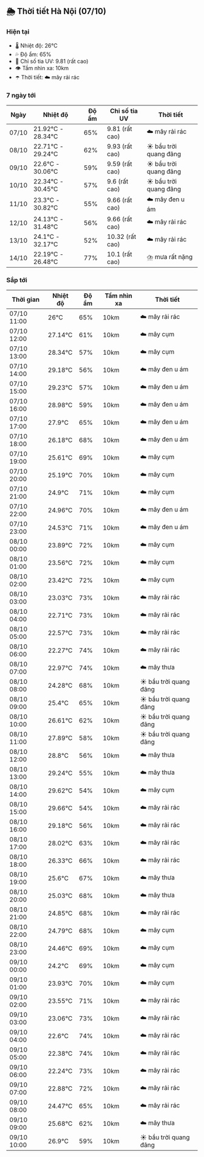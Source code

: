 ## 🌦️ Thời tiết Hà Nội (07/10)

### Hiện tại

- 🌡️ Nhiệt độ: 26℃
- 💦 Độ ẩm: 65%
- 🌟 Chỉ số tia UV: 9.81 (rất cao)
- 👁️ Tầm nhìn xa: 10km
- ☂️ Thời tiết: ☁️ mây rải rác

### 7 ngày tới

| Ngày | Nhiệt độ | Độ ẩm | Chỉ số tia UV | Thời tiết |
| --- | --- | --- | --- | --- |
| 07/10 | 21.92℃ - 28.34℃ | 65% | 9.81 (rất cao) | ☁️ mây rải rác |
| 08/10 | 22.71℃ - 29.24℃ | 62% | 9.93 (rất cao) | ☀️ bầu trời quang đãng |
| 09/10 | 22.6℃ - 30.06℃ | 59% | 9.59 (rất cao) | ☀️ bầu trời quang đãng |
| 10/10 | 22.34℃ - 30.45℃ | 57% | 9.6 (rất cao) | ☀️ bầu trời quang đãng |
| 11/10 | 23.3℃ - 30.82℃ | 55% | 9.66 (rất cao) | ☁️ mây đen u ám |
| 12/10 | 24.13℃ - 31.48℃ | 56% | 9.66 (rất cao) | ☁️ mây rải rác |
| 13/10 | 24.1℃ - 32.17℃ | 52% | 10.32 (rất cao) | ☁️ mây rải rác |
| 14/10 | 22.19℃ - 26.48℃ | 77% | 10.1 (rất cao) | ⛈️ mưa rất nặng |

### Sắp tới

| Thời gian | Nhiệt độ | Độ ẩm | Tầm nhìn xa | Thời tiết |
| --- | --- | --- | --- | --- |
| 07/10 11:00 | 26℃ | 65% | 10km | ☁️ mây rải rác |
| 07/10 12:00 | 27.14℃ | 61% | 10km | ☁️ mây cụm |
| 07/10 13:00 | 28.34℃ | 57% | 10km | ☁️ mây cụm |
| 07/10 14:00 | 29.18℃ | 56% | 10km | ☁️ mây đen u ám |
| 07/10 15:00 | 29.23℃ | 57% | 10km | ☁️ mây đen u ám |
| 07/10 16:00 | 28.98℃ | 59% | 10km | ☁️ mây đen u ám |
| 07/10 17:00 | 27.9℃ | 65% | 10km | ☁️ mây đen u ám |
| 07/10 18:00 | 26.18℃ | 68% | 10km | ☁️ mây đen u ám |
| 07/10 19:00 | 25.61℃ | 69% | 10km | ☁️ mây cụm |
| 07/10 20:00 | 25.19℃ | 70% | 10km | ☁️ mây cụm |
| 07/10 21:00 | 24.9℃ | 71% | 10km | ☁️ mây cụm |
| 07/10 22:00 | 24.96℃ | 70% | 10km | ☁️ mây đen u ám |
| 07/10 23:00 | 24.53℃ | 71% | 10km | ☁️ mây đen u ám |
| 08/10 00:00 | 23.89℃ | 72% | 10km | ☁️ mây cụm |
| 08/10 01:00 | 23.56℃ | 72% | 10km | ☁️ mây cụm |
| 08/10 02:00 | 23.42℃ | 72% | 10km | ☁️ mây cụm |
| 08/10 03:00 | 23.03℃ | 73% | 10km | ☁️ mây rải rác |
| 08/10 04:00 | 22.71℃ | 73% | 10km | ☁️ mây rải rác |
| 08/10 05:00 | 22.57℃ | 73% | 10km | ☁️ mây rải rác |
| 08/10 06:00 | 22.27℃ | 74% | 10km | ☁️ mây rải rác |
| 08/10 07:00 | 22.97℃ | 74% | 10km | ☁️ mây thưa |
| 08/10 08:00 | 24.28℃ | 68% | 10km | ☀️ bầu trời quang đãng |
| 08/10 09:00 | 25.4℃ | 65% | 10km | ☀️ bầu trời quang đãng |
| 08/10 10:00 | 26.61℃ | 62% | 10km | ☀️ bầu trời quang đãng |
| 08/10 11:00 | 27.89℃ | 58% | 10km | ☀️ bầu trời quang đãng |
| 08/10 12:00 | 28.8℃ | 56% | 10km | ☁️ mây thưa |
| 08/10 13:00 | 29.24℃ | 55% | 10km | ☁️ mây thưa |
| 08/10 14:00 | 29.62℃ | 54% | 10km | ☁️ mây cụm |
| 08/10 15:00 | 29.66℃ | 54% | 10km | ☁️ mây rải rác |
| 08/10 16:00 | 29.18℃ | 56% | 10km | ☁️ mây rải rác |
| 08/10 17:00 | 28.02℃ | 63% | 10km | ☁️ mây rải rác |
| 08/10 18:00 | 26.33℃ | 66% | 10km | ☁️ mây rải rác |
| 08/10 19:00 | 25.6℃ | 67% | 10km | ☁️ mây thưa |
| 08/10 20:00 | 25.03℃ | 68% | 10km | ☁️ mây thưa |
| 08/10 21:00 | 24.85℃ | 68% | 10km | ☁️ mây rải rác |
| 08/10 22:00 | 24.79℃ | 68% | 10km | ☁️ mây cụm |
| 08/10 23:00 | 24.46℃ | 69% | 10km | ☁️ mây cụm |
| 09/10 00:00 | 24.2℃ | 69% | 10km | ☁️ mây cụm |
| 09/10 01:00 | 23.93℃ | 70% | 10km | ☁️ mây cụm |
| 09/10 02:00 | 23.55℃ | 71% | 10km | ☁️ mây rải rác |
| 09/10 03:00 | 23.06℃ | 73% | 10km | ☁️ mây rải rác |
| 09/10 04:00 | 22.6℃ | 74% | 10km | ☁️ mây rải rác |
| 09/10 05:00 | 22.38℃ | 74% | 10km | ☁️ mây rải rác |
| 09/10 06:00 | 22.24℃ | 73% | 10km | ☁️ mây rải rác |
| 09/10 07:00 | 22.88℃ | 72% | 10km | ☁️ mây rải rác |
| 09/10 08:00 | 24.47℃ | 65% | 10km | ☁️ mây rải rác |
| 09/10 09:00 | 25.68℃ | 62% | 10km | ☁️ mây thưa |
| 09/10 10:00 | 26.9℃ | 59% | 10km | ☀️ bầu trời quang đãng |
